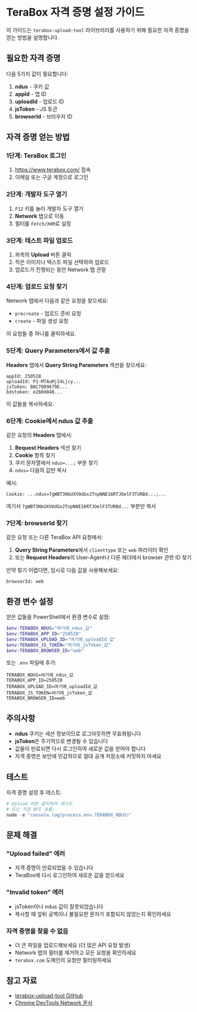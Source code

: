 # TeraBox 자격 증명 설정 가이드

이 가이드는 `terabox-upload-tool` 라이브러리를 사용하기 위해 필요한 자격 증명을 얻는 방법을 설명합니다.

## 필요한 자격 증명

다음 5가지 값이 필요합니다:

1. **ndus** - 쿠키 값
2. **appId** - 앱 ID
3. **uploadId** - 업로드 ID
4. **jsToken** - JS 토큰
5. **browserId** - 브라우저 ID

## 자격 증명 얻는 방법

### 1단계: TeraBox 로그인

1. https://www.terabox.com/ 접속
2. 이메일 또는 구글 계정으로 로그인

### 2단계: 개발자 도구 열기

1. `F12` 키를 눌러 개발자 도구 열기
2. **Network** 탭으로 이동
3. 필터를 `Fetch/XHR`로 설정

### 3단계: 테스트 파일 업로드

1. 좌측의 **Upload** 버튼 클릭
2. 작은 이미지나 텍스트 파일 선택하여 업로드
3. 업로드가 진행되는 동안 Network 탭 관찰

### 4단계: 업로드 요청 찾기

Network 탭에서 다음과 같은 요청을 찾으세요:

- `precreate` - 업로드 준비 요청
- `create` - 파일 생성 요청

이 요청들 중 하나를 클릭하세요.

### 5단계: Query Parameters에서 값 추출

**Headers** 탭에서 **Query String Parameters** 섹션을 찾으세요:

```
appId: 250528
uploadId: P1-MTAuMjI4Ljcy...
jsToken: B8C70D9679E...
bdstoken: e2b0d848...
```

이 값들을 복사하세요.

### 6단계: Cookie에서 ndus 값 추출

같은 요청의 **Headers** 탭에서:

1. **Request Headers** 섹션 찾기
2. **Cookie** 항목 찾기
3. 쿠키 문자열에서 `ndus=...;` 부분 찾기
4. `ndus=` 다음의 값만 복사

예시:

```
Cookie: ...ndus=7gWBT3NkUXVOdGx2TnpNNE16RTJOelF3TURBd...;...
```

여기서 `7gWBT3NkUXVOdGx2TnpNNE16RTJOelF3TURBd...` 부분만 복사

### 7단계: browserId 찾기

같은 요청 또는 다른 TeraBox API 요청에서:

1. **Query String Parameters**에서 `clienttype` 또는 `web` 파라미터 확인
2. 또는 **Request Headers**의 User-Agent나 다른 헤더에서 browser 관련 ID 찾기

만약 찾기 어렵다면, 임시로 다음 값을 사용해보세요:

```
browserId: web
```

## 환경 변수 설정

얻은 값들을 PowerShell에서 환경 변수로 설정:

```powershell
$env:TERABOX_NDUS="여기에_ndus_값"
$env:TERABOX_APP_ID="250528"
$env:TERABOX_UPLOAD_ID="여기에_uploadId_값"
$env:TERABOX_JS_TOKEN="여기에_jsToken_값"
$env:TERABOX_BROWSER_ID="web"
```

또는 `.env` 파일에 추가:

```env
TERABOX_NDUS=여기에_ndus_값
TERABOX_APP_ID=250528
TERABOX_UPLOAD_ID=여기에_uploadId_값
TERABOX_JS_TOKEN=여기에_jsToken_값
TERABOX_BROWSER_ID=web
```

## 주의사항

- **ndus** 쿠키는 세션 정보이므로 로그아웃하면 무효화됩니다
- **jsToken**은 주기적으로 변경될 수 있습니다
- 값들이 만료되면 다시 로그인하여 새로운 값을 얻어야 합니다
- 자격 증명은 보안에 민감하므로 절대 공개 저장소에 커밋하지 마세요

## 테스트

자격 증명 설정 후 테스트:

```powershell
# Upload 버튼 클릭하여 테스트
# 또는 직접 API 호출:
node -e "console.log(process.env.TERABOX_NDUS)"
```

## 문제 해결

### "Upload failed" 에러

- 자격 증명이 만료되었을 수 있습니다
- TeraBox에 다시 로그인하여 새로운 값을 얻으세요

### "Invalid token" 에러

- jsToken이나 ndus 값이 잘못되었습니다
- 복사할 때 앞뒤 공백이나 불필요한 문자가 포함되지 않았는지 확인하세요

### 자격 증명을 찾을 수 없음

- 더 큰 파일을 업로드해보세요 (더 많은 API 요청 발생)
- Network 탭의 필터를 제거하고 모든 요청을 확인하세요
- `terabox.com` 도메인의 요청만 필터링하세요

## 참고 자료

- [terabox-upload-tool GitHub](https://github.com/Pahadi10/terabox-upload-tool)
- [Chrome DevTools Network 문서](https://developer.chrome.com/docs/devtools/network)
